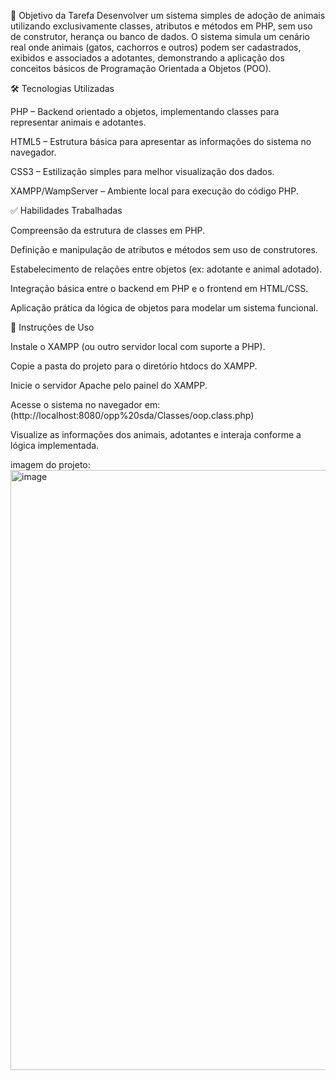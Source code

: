 🎯 Objetivo da Tarefa
Desenvolver um sistema simples de adoção de animais utilizando exclusivamente classes, atributos e métodos em PHP, sem uso de construtor, herança ou banco de dados. O sistema simula um cenário real onde animais (gatos, cachorros e outros) podem ser cadastrados, exibidos e associados a adotantes, demonstrando a aplicação dos conceitos básicos de Programação Orientada a Objetos (POO).

🛠 Tecnologias Utilizadas

PHP – Backend orientado a objetos, implementando classes para representar animais e adotantes.

HTML5 – Estrutura básica para apresentar as informações do sistema no navegador.

CSS3 – Estilização simples para melhor visualização dos dados.

XAMPP/WampServer – Ambiente local para execução do código PHP.

✅ Habilidades Trabalhadas

Compreensão da estrutura de classes em PHP.

Definição e manipulação de atributos e métodos sem uso de construtores.

Estabelecimento de relações entre objetos (ex: adotante e animal adotado).

Integração básica entre o backend em PHP e o frontend em HTML/CSS.

Aplicação prática da lógica de objetos para modelar um sistema funcional.

🚀 Instruções de Uso

Instale o XAMPP (ou outro servidor local com suporte a PHP).

Copie a pasta do projeto para o diretório htdocs do XAMPP.

Inicie o servidor Apache pelo painel do XAMPP.

Acesse o sistema no navegador em: (http://localhost:8080/opp%20sda/Classes/oop.class.php)

Visualize as informações dos animais, adotantes e interaja conforme a lógica implementada.

imagem do projeto: 
<img width="960" alt="image" src="https://github.com/user-attachments/assets/bd6ab48d-c556-4f87-a9a1-a534f951ccf8" />
